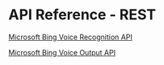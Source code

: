# API Reference - REST

[Microsoft Bing Voice Recognition API](.\BingVoiceRecognition.md)  

[Microsoft Bing Voice Output API](.\BingVoiceOutput.md)
